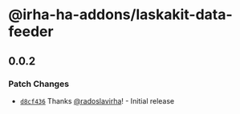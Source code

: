 # @irha-ha-addons/laskakit-data-feeder

## 0.0.2

### Patch Changes

- [`d8cf436`](https://github.com/radoslavirha/ha-addons/commit/d8cf43691ab5e873473169ce9fec6758d7df20b8) Thanks [@radoslavirha](https://github.com/radoslavirha)! - Initial release
